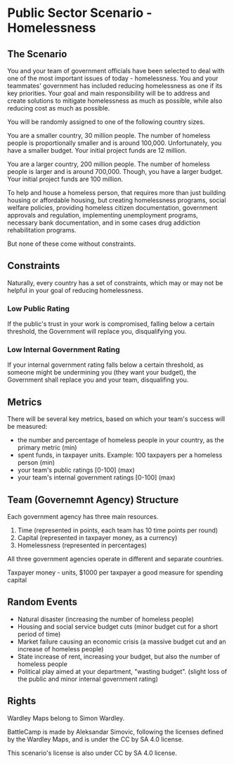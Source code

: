 # Public Sector Scenario - Homelessness

## The Scenario

You and your team of government officials have been selected to deal with one of the most important issues of today - homelessness. You and your teammates' government has included reducing homelessness as one if its key priorities. Your goal and main responsibility will be to address and create solutions to mitigate homelessness as much as possible, while also reducing cost as much as possible.

You will be randomly assigned to one of the following country sizes.

You are a smaller country, 30 million people. The number of homeless people is proportionally smaller and is around 100,000. Unfortunately, you have a smaller budget. Your initial project funds are 12 million.

You are a larger country, 200 million people. The number of homeless people is larger and is around 700,000. Though, you have a larger budget. Your initial project funds are 100 million.

To help and house a homeless person, that requires more than just building housing or affordable housing, but creating homelessness programs, social welfare policies, providing homeless citizen documentation, government approvals and regulation, implementing unemployment programs, necessary bank documentation, and in some cases drug addiction rehabilitation programs.

But none of these come without constraints.

## Constraints

Naturally, every country has a set of constraints, which may or may not be helpful in your goal of reducing homelessness.

### Low Public Rating

If the public's trust in your work is compromised, falling below a certain threshold, the Government will replace you, disqualifying you.

### Low Internal Government Rating

If your internal government rating falls below a certain threshold, as someone might be undermining you (they want your budget), the Government shall replace you and your team, disqualifing you.

## Metrics

There will be several key metrics, based on which your team's success will be measured:

- the number and percentage of homeless people in your country, as the primary metric (min)
- spent funds, in taxpayer units. Example: 100 taxpayers per a homeless person (min)
- your team's public ratings [0-100] (max)
- your team's internal government ratings [0-100] (max)

## Team (Governemnt Agency) Structure

Each government agency has three main resources.

1. Time (represented in points, each team has 10 time points per round)
2. Capital (represented in taxpayer money, as a currency)
3. Homelessness (represented in percentages)

All three government agencies operate in different and separate countries.

Taxpayer money - units, $1000 per taxpayer a good measure for spending capital 

## Random Events

- Natural disaster (increasing the number of homeless people)
- Housing and social service budget cuts (minor budget cut for a short period of time)
- Market failure causing an economic crisis (a massive budget cut and an increase of homeless people)
- State increase of rent, increasing your budget, but also the number of homeless people
- Political play aimed at your department, "wasting budget". (slight loss of the public and minor internal government rating)

## Rights

Wardley Maps belong to Simon Wardley.

BattleCamp is made by Aleksandar Simovic, following the licenses defined by the Wardley Maps, and is under the CC by SA 4.0 license.

This scenario's license is also under CC by SA 4.0 license.
